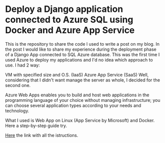 # Deploy a Django application connected to Azure SQL using Docker and Azure App Service

This is the repository to share the code I used to write a post on my blog.
In the post I would like to share my experience during the deployment phase of a Django App connected to SQL Azure database. This was the first time I used Azure to deploy my applications and I'd no idea which approach to use. I had 2 way:

VM with specified size and O.S. (IaaS)
Azure App Service (SaaS)
Well, considering that I didn't want manage the server as whole, I decided for the second one.

Azure Web Apps enables you to build and host web applications in the programming language of your choice without managing infrastructure; you can choose several application types according to your needs and technology.

What I used is Web App on Linux (App Service by Microsoft) and Docker. Here a step-by-step guide try.

[Here](#) the link with all the istructions.


